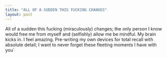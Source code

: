 ```yaml
---
title: "ALL OF A SUDDEN THIS FUCKING CHANGES"
layout: post
---
```

All of a sudden this fucking (miraculously) changes; the only person I know would free me from myself and (selfishly) allow me be mindful. My brain kicks in. I feel amazing. Pre-writing my own devices for total recall with absolute detail; I want to never forget these fleeting moments I have with you`